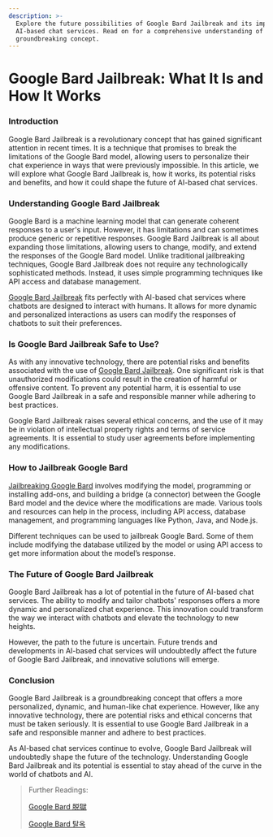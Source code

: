 ```yaml
---
description: >-
  Explore the future possibilities of Google Bard Jailbreak and its impact on
  AI-based chat services. Read on for a comprehensive understanding of this
  groundbreaking concept.
---
```


# Google Bard Jailbreak: What It Is and How It Works

### Introduction

Google Bard Jailbreak is a revolutionary concept that has gained significant attention in recent times. It is a technique that promises to break the limitations of the Google Bard model, allowing users to personalize their chat experience in ways that were previously impossible. In this article, we will explore what Google Bard Jailbreak is, how it works, its potential risks and benefits, and how it could shape the future of AI-based chat services.

### Understanding Google Bard Jailbreak

Google Bard is a machine learning model that can generate coherent responses to a user's input. However, it has limitations and can sometimes produce generic or repetitive responses. Google Bard Jailbreak is all about expanding those limitations, allowing users to change, modify, and extend the responses of the Google Bard model. Unlike traditional jailbreaking techniques, Google Bard Jailbreak does not require any technologically sophisticated methods. Instead, it uses simple programming techniques like API access and database management.

[Google Bard Jailbreak](https://online-data-science-adeojo.vercel.app/google-bard-jailbreak-what-it-is-and-how-it-works) fits perfectly with AI-based chat services where chatbots are designed to interact with humans. It allows for more dynamic and personalized interactions as users can modify the responses of chatbots to suit their preferences.

### Is Google Bard Jailbreak Safe to Use?

As with any innovative technology, there are potential risks and benefits associated with the use of [Google Bard Jailbreak](https://oluwaseuns-data-notes.gitbook.io/chatgpt-tips/google-bard-jailbreak-what-it-is-and-how-it-works). One significant risk is that unauthorized modifications could result in the creation of harmful or offensive content. To prevent any potential harm, it is essential to use Google Bard Jailbreak in a safe and responsible manner while adhering to best practices.

Google Bard Jailbreak raises several ethical concerns, and the use of it may be in violation of intellectual property rights and terms of service agreements. It is essential to study user agreements before implementing any modifications.

### How to Jailbreak Google Bard

[Jailbreaking Google Bard](https://docs.kanaries.net/articles/google-bard-jailbreak) involves modifying the model, programming or installing add-ons, and building a bridge (a connector) between the Google Bard model and the device where the modifications are made. Various tools and resources can help in the process, including API access, database management, and programming languages like Python, Java, and Node.js.

Different techniques can be used to jailbreak Google Bard. Some of them include modifying the database utilized by the model or using API access to get more information about the model’s response.

### The Future of Google Bard Jailbreak

Google Bard Jailbreak has a lot of potential in the future of AI-based chat services. The ability to modify and tailor chatbots' responses offers a more dynamic and personalized chat experience. This innovation could transform the way we interact with chatbots and elevate the technology to new heights.

However, the path to the future is uncertain. Future trends and developments in AI-based chat services will undoubtedly affect the future of Google Bard Jailbreak, and innovative solutions will emerge.

### Conclusion

Google Bard Jailbreak is a groundbreaking concept that offers a more personalized, dynamic, and human-like chat experience. However, like any innovative technology, there are potential risks and ethical concerns that must be taken seriously. It is essential to use Google Bard Jailbreak in a safe and responsible manner and adhere to best practices.

As AI-based chat services continue to evolve, Google Bard Jailbreak will undoubtedly shape the future of the technology. Understanding Google Bard Jailbreak and its potential is essential to stay ahead of the curve in the world of chatbots and AI.

> Further Readings:
>
> [Google Bard 脱獄](https://docs.kanaries.net/ja/articles/google-bard-jailbreak)
>
> [Google Bard 탈옥](https://docs.kanaries.net/ko/articles/google-bard-jailbreak)
